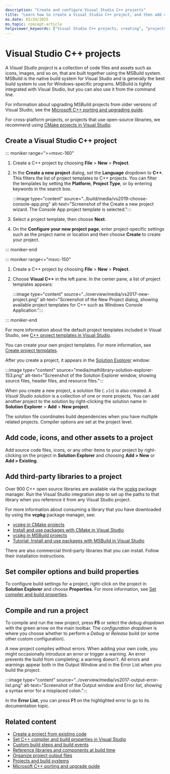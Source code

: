 ```yaml
---
description: "Create and configure Visual Studio C++ projects"
title: "Learn how to create a Visual Studio C++ project, and then add code and build your project."
ms.date: 03/24/2025
ms.topic: concept-article
helpviewer_keywords: ["Visual Studio C++ projects, creating", "projects [C++], creating", "Visual Studio C++ projects"]
---
```

# Visual Studio C++ projects

A *Visual Studio project* is a collection of code files and assets such as icons, images, and so on, that are built together using the MSBuild system. MSBuild is the native build system for Visual Studio and is generally the best build system to use for Windows-specific programs. MSBuild is tightly integrated with Visual Studio, but you can also use it from the command line.

For information about upgrading MSBuild projects from older versions of Visual Studio, see the [Microsoft C++ porting and upgrading guide](../porting/visual-cpp-porting-and-upgrading-guide.md).

For cross-platform projects, or projects that use open-source libraries, we recommend using [CMake projects in Visual Studio](cmake-projects-in-visual-studio.md).

## Create a Visual Studio C++ project

::: moniker range=">=msvc-160"

1. Create a C++ project by choosing **File** > **New** > **Project**.

1. In the **Create a new project** dialog, set the **Language** dropdown to **C++**. This filters the list of project templates to C++ projects. You can filter the templates by setting the **Platform**, **Project Type**, or by entering keywords in the search box.

    :::image type="content" source="../build/media/vs2019-choose-console-app.png" alt-text="Screenshot of the Create a new project wizard. The Console App project template is selected.":::

1. Select a project template, then choose **Next**.

1. On the **Configure your new project page**, enter project-specific settings such as the project name or location and then choose **Create** to create your project.

::: moniker-end

::: moniker range<="msvc-150"

1. Create a C++ project by choosing **File** > **New** > **Project**.

1. Choose **Visual C++** in the left pane. In the center pane, a list of project templates appears:

    :::image type="content" source="../overview/media/vs2017-new-project.png" alt-text="Screenshot of the New Project dialog, showing available project templates for C++ such as Windows Console Application.":::

::: moniker-end

For more information about the default project templates included in Visual Studio, see [C++ project templates in Visual Studio](reference/visual-cpp-project-types.md).

You can create your own project templates. For more information, see [Create project templates](/visualstudio/ide/how-to-create-project-templates).

After you create a project, it appears in the [Solution Explorer](/visualstudio/ide/solutions-and-projects-in-visual-studio) window:

:::image type="content" source="media/mathlibrary-solution-explorer-153.png" alt-text="Screenshot of the Solution Explorer window, showing source files, header files, and resource files.":::

When you create a new project, a solution file (*`.sln`*) is also created. A *Visual Studio solution* is a collection of one or more projects. You can add another project to the solution by right-clicking the solution name in **Solution Explorer** > **Add** > **New project**.

The solution file coordinates build dependencies when you have multiple related projects. Compiler options are set at the project level.

## Add code, icons, and other assets to a project

Add source code files, icons, or any other items to your project by right-clicking on the project in **Solution Explorer** and choosing **Add > New** or **Add > Existing**.

## Add third-party libraries to a project

Over 900 C++ open source libraries are available via the [vcpkg](/vcpkg/) package manager. Run the Visual Studio integration step to set up the paths to that library when you reference it from any Visual Studio project.

For more information about consuming a library that you have downloaded by using the **vcpkg** package manager, see:
- [vcpkg in CMake projects](/vcpkg/users/buildsystems/cmake-integration)
- [Install and use packages with CMake in Visual Studio](/vcpkg/get_started/get-started-vs)
- [vcpkg in MSBuild projects](/vcpkg/users/buildsystems/msbuild-integration)
- [Tutorial: Install and use packages with MSBuild in Visual Studio](/vcpkg/get_started/get-started-msbuild)

There are also commercial third-party libraries that you can install. Follow their installation instructions.

## Set compiler options and build properties

To configure build settings for a project, right-click on the project in **Solution Explorer** and choose **Properties**. For more information, see [Set compiler and build properties](working-with-project-properties.md).

## Compile and run a project

To compile and run the new project, press **F5** or select the *debug dropdown* with the green arrow on the main toolbar. The *configuration dropdown* is where you choose whether to perform a *Debug* or *Release* build (or some other custom configuration).

A new project compiles without errors. When adding your own code, you might occasionally introduce an error or trigger a warning. An error prevents the build from completing; a warning doesn't. All errors and warnings appear both in the Output Window and in the Error List when you build the project.

:::image type="content" source="../overview/media/vs2017-output-error-list.png" alt-text="Screenshot of the Output window and Error list, showing a syntax error for a misplaced colon.":::

In the **Error List**, you can press **F1** on the highlighted error to go to its documentation topic.

## Related content

- [Create a project from existing code](how-to-create-a-cpp-project-from-existing-code.md)
- [Set C++ compiler and build properties in Visual Studio](working-with-project-properties.md)
- [Custom build steps and build events](understanding-custom-build-steps-and-build-events.md)
- [Reference libraries and components at build time](adding-references-in-visual-cpp-projects.md)
- [Organize project output files](how-to-organize-project-output-files-for-builds.md)
- [Projects and build systems](projects-and-build-systems-cpp.md)
- [Microsoft C++ porting and upgrade guide](../porting/visual-cpp-porting-and-upgrading-guide.md)
